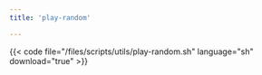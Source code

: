 ```yaml
---
title: 'play-random'

---
```


{{< code file="/files/scripts/utils/play-random.sh" language="sh" download="true" >}}
